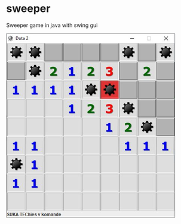 # sweeper
Sweeper game in java with swing gui

![Screenshot](https://github.com/mortrum/sweeper/blob/master/ss.JPG)

